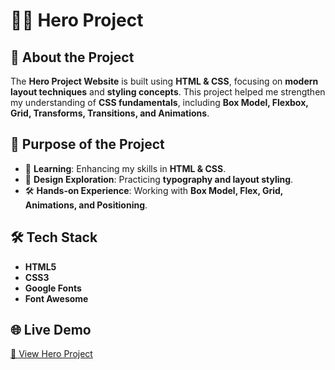 # 🦸‍♂️ Hero Project  

## 📌 About the Project  
The **Hero Project Website** is built using **HTML & CSS**, focusing on **modern layout techniques** and **styling concepts**. This project helped me strengthen my understanding of **CSS fundamentals**, including **Box Model, Flexbox, Grid, Transforms, Transitions, and Animations**.  

## 🎯 Purpose of the Project  
- 🚀 **Learning**: Enhancing my skills in **HTML & CSS**.  
- 🎨 **Design Exploration**: Practicing **typography and layout styling**.  
- 🛠️ **Hands-on Experience**: Working with **Box Model, Flex, Grid, Animations, and Positioning**.  

## 🛠️ Tech Stack  
- **HTML5**  
- **CSS3**  
- **Google Fonts**  
- **Font Awesome**  

## 🌐 Live Demo  
[🔗 View Hero Project](https://funny-fairy-ab0711.netlify.app/)  

